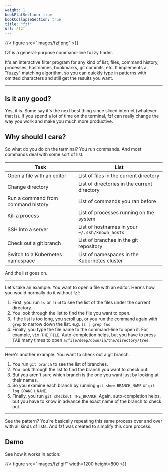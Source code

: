```yaml
---
weight: 1
bookFlatSection: true
bookCollapseSection: true
title: "fzf"
url: /fzf
---
```


{{< figure src="images/fzf.png" >}}

fzf is a general-purpose command-line fuzzy finder.

It's an interactive filter program for any kind of list; files, command
history, processes, hostnames, bookmarks, git commits, etc. It implements
a "fuzzy" matching algorithm, so you can quickly type in patterns with omitted
characters and still get the results you want.

---

## Is it any good?

Yes, it is. Some say it's the next best thing since sliced internet (whatever
that is). If you spend a lot of time on the terminal, fzf can really change
the way you work and make you much more productive.

## Why should I care?

So what do you do on the terminal? You run commands. And most commands deal
with some sort of list.

| Task                               | List                                           |
| ---                                | ---                                            |
| Open a file with an editor         | List of files in the current directory         |
| Change directory                   | List of directories in the current directory   |
| Run a command from command history | List of commands you ran before                |
| Kill a process                     | List of processes running on the system        |
| SSH into a server                  | List of hostnames in your `~/.ssh/known_hosts` |
| Check out a git branch             | List of branches in the git repository         |
| Switch to a Kubernetes namespace   | List of namespaces in the Kubernetes cluster   |

And the list goes on.

---

Let's take an example. You want to open a file with an editor. Here's how you
would normally do it without fzf:

1. First, you run `ls` or `find` to see the list of the files under the
   current directory.
1. You look through the list to find the file you want to open.
1. If the list is too long, you scroll up, or you run the command again
   with `grep` to narrow down the list. e.g. `ls | grep foo`
1. Finally, you type the file name to the command-line to open it. For
   example, `vim THE_FILE`. Auto-completion helps, but you have to press
   <kbd>TAB</kbd> many times to open `a/file/deep/down/in/the/directory/tree`.

---

Here's another example. You want to check out a git branch.

1. You run `git branch` to see the list of branches.
1. You look through the list to find the branch you want to check out.
1. But you aren't sure which branch is the one you want just by looking at
   their names.
1. So you examine each branch by running `git show BRANCH_NAME` or `git log
   BRANCH_NAME`.
1. Finally, you run `git checkout THE_BRANCH`. Again, auto-completion helps,
   but you have to know in advance the exact name of the branch to check out.

---

See the pattern? You're basically repeating this same process over and over
with all kinds of lists. And fzf was created to simplify this core process.

## Demo

See how it works in action:

{{< figure src="images/fzf.gif" width=1200 height=800 >}}

